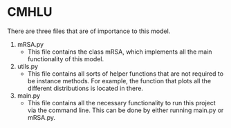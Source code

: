 # CMHLU

There are three files that are of importance to this model.

1. mRSA.py
    - This file contains the class mRSA, which implements all the main functionality of this model.
2. utils.py
    - This file contains all sorts of helper functions that are not required to be instance methods. For example, the function that plots all the different distributions is located in there.
3. main.py
    - This file contains all the necessary functionality to run this project via the command line. This can be done by either running main.py or mRSA.py.
